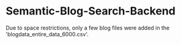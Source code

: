 # Semantic-Blog-Search-Backend
Due to space restrictions, only a few blog files were added in the 'blogdata_entire_data_6000.csv'. 
